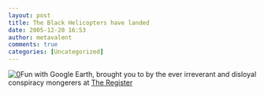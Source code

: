 ```yaml
---
layout: post
title: The Black Helicopters have landed
date: 2005-12-20 16:53
author: metavalent
comments: true
categories: [Uncategorized]
---
```

<!--Lead Photo --><a href="http://www.theregister.com/2005/10/14/google_earth_competition_results/print.html"><img src="http://awebcamdarkly.com/images/black_helicopter_logo.gif" border="0" alt="0" /></a><!-- Commentary -->Fun with Google Earth, brought you to by the ever irreverant and disloyal conspiracy mongerers at <a href="http://www.theregister.com/2005/10/14/google_earth_competition_results/print.html">The Register</a>

